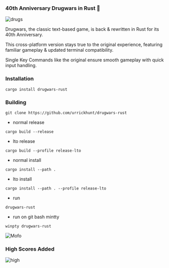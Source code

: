 ### 40th Anniversary Drugwars in Rust 🦀

![drugs](https://github.com/user-attachments/assets/a646b12e-1aed-4d20-8107-9206f72d0411)

Drugwars, the classic text-based game, is back & rewritten in Rust for its 40th Anniversary. 

This cross-platform version stays true to the original experience, featuring familiar gameplay & updated terminal compatibility.

Single Key Commands like the original ensure smooth gameplay with quick input handling.

### Installation

`cargo install drugwars-rust`

### Building

`git clone https://github.com/urrickhunt/drugwars-rust`

- normal release

`cargo build --release`

- lto release

`cargo build --profile release-lto`

- normal install

`cargo install --path .`

- lto install

`cargo install --path . --profile release-lto`

- run

`drugwars-rust`

- run on git bash mintty

`winpty drugwars-rust`

![Mofo](https://github.com/user-attachments/assets/225ca1da-c7bc-47ff-8fab-1aca4e394134)

### High Scores Added

![high](https://github.com/user-attachments/assets/32dae56d-e06b-4ce1-b089-979301d24068)
